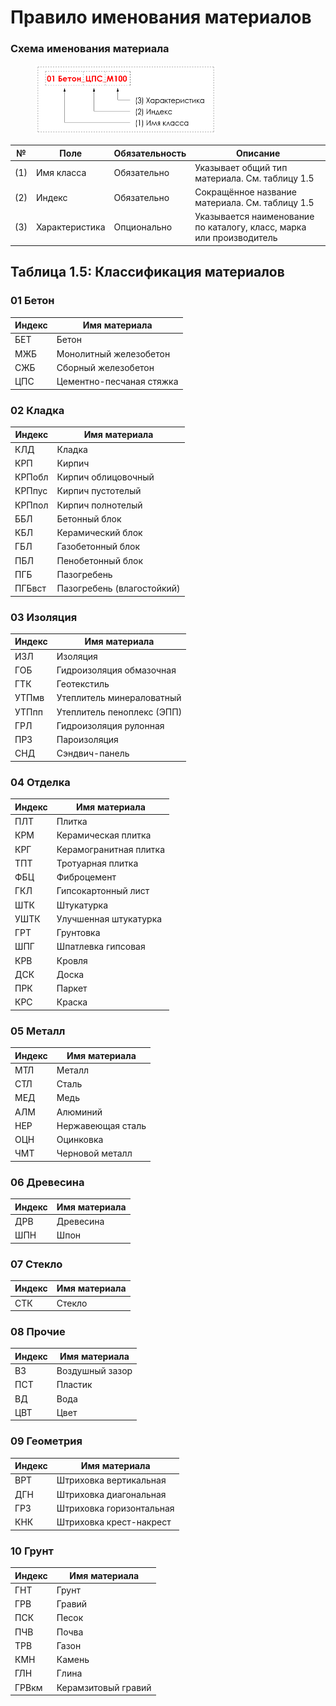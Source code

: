 # Правило именования материалов

### Схема именования материала

<div align="left"><figure><img src="../../.gitbook/assets/image (2) (1) (1) (1).png" alt="" width="289"><figcaption></figcaption></figure></div>

| №   | Поле           | Обязательность | Описание                                                             |
| --- | -------------- | -------------- | -------------------------------------------------------------------- |
| (1) | Имя класса     | Обязательно    | Указывает общий тип материала. См. таблицу 1.5                       |
| (2) | Индекс         | Обязательно    | Сокращённое название материала. См. таблицу 1.5                      |
| (3) | Характеристика | Опционально    | Указывается наименование по каталогу, класс, марка или производитель |

## Таблица 1.5: Классификация материалов

### 01 Бетон

| Индекс | Имя материала            |
| ------ | ------------------------ |
| БЕТ    | Бетон                    |
| МЖБ    | Монолитный железобетон   |
| СЖБ    | Сборный железобетон      |
| ЦПС    | Цементно-песчаная стяжка |

### 02 Кладка

| Индекс | Имя материала              |
| ------ | -------------------------- |
| КЛД    | Кладка                     |
| КРП    | Кирпич                     |
| КРПобл | Кирпич облицовочный        |
| КРПпус | Кирпич пустотелый          |
| КРПпол | Кирпич полнотелый          |
| ББЛ    | Бетонный блок              |
| КБЛ    | Керамический блок          |
| ГБЛ    | Газобетонный блок          |
| ПБЛ    | Пенобетонный блок          |
| ПГБ    | Пазогребень                |
| ПГБвст | Пазогребень (влагостойкий) |

### 03 Изоляция

| Индекс | Имя материала              |
| ------ | -------------------------- |
| ИЗЛ    | Изоляция                   |
| ГОБ    | Гидроизоляция обмазочная   |
| ГТК    | Геотекстиль                |
| УТПмв  | Утеплитель минераловатный  |
| УТПпп  | Утеплитель пеноплекс (ЭПП) |
| ГРЛ    | Гидроизоляция рулонная     |
| ПРЗ    | Пароизоляция               |
| СНД    | Сэндвич-панель             |

### 04 Отделка

| Индекс | Имя материала          |
| ------ | ---------------------- |
| ПЛТ    | Плитка                 |
| КРМ    | Керамическая плитка    |
| КРГ    | Керамогранитная плитка |
| ТПТ    | Тротуарная плитка      |
| ФБЦ    | Фиброцемент            |
| ГКЛ    | Гипсокартонный лист    |
| ШТК    | Штукатурка             |
| УШТК   | Улучшенная штукатурка  |
| ГРТ    | Грунтовка              |
| ШПГ    | Шпатлевка гипсовая     |
| КРВ    | Кровля                 |
| ДСК    | Доска                  |
| ПРК    | Паркет                 |
| КРС    | Краска                 |

### 05 Металл

| Индекс | Имя материала     |
| ------ | ----------------- |
| МТЛ    | Металл            |
| СТЛ    | Сталь             |
| МЕД    | Медь              |
| АЛМ    | Алюминий          |
| НЕР    | Нержавеющая сталь |
| ОЦН    | Оцинковка         |
| ЧМТ    | Черновой металл   |

### 06 Древесина

| Индекс | Имя материала |
| ------ | ------------- |
| ДРВ    | Древесина     |
| ШПН    | Шпон          |

### 07 Стекло

| Индекс | Имя материала |
| ------ | ------------- |
| СТК    | Стекло        |

### 08 Прочие

| Индекс | Имя материала   |
| ------ | --------------- |
| ВЗ     | Воздушный зазор |
| ПСТ    | Пластик         |
| ВД     | Вода            |
| ЦВТ    | Цвет            |

### 09 Геометрия

| Индекс | Имя материала            |
| ------ | ------------------------ |
| ВРТ    | Штриховка вертикальная   |
| ДГН    | Штриховка диагональная   |
| ГРЗ    | Штриховка горизонтальная |
| КНК    | Штриховка крест-накрест  |

### 10 Грунт

| Индекс | Имя материала       |
| ------ | ------------------- |
| ГНТ    | Грунт               |
| ГРВ    | Гравий              |
| ПСК    | Песок               |
| ПЧВ    | Почва               |
| ТРВ    | Газон               |
| КМН    | Камень              |
| ГЛН    | Глина               |
| ГРВкм  | Керамзитовый гравий |
